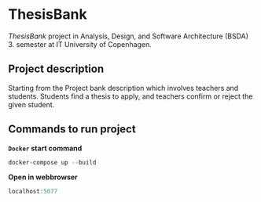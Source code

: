 # ThesisBank

_ThesisBank_ project in Analysis, Design, and Software Architecture (BSDA) 3. semester at IT University of Copenhagen.

## Project description

Starting from the Project bank description which involves teachers and students. Students find a thesis to apply, and teachers confirm or reject the given student. 

## Commands to run project

  **`Docker` start command** 
  ```powershell
  docker-compose up --build
  ```

  **Open in webbrowser**
  ```powershell
  localhost:5077
  ```
